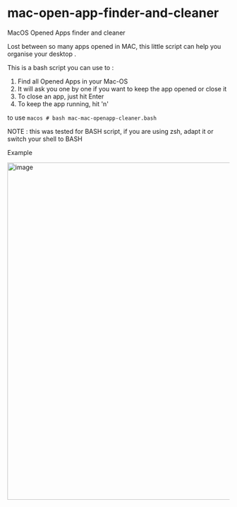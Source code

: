 # mac-open-app-finder-and-cleaner
MacOS Opened Apps finder and cleaner 


Lost between so many apps opened in MAC, this little script can help you organise your desktop .


This is a bash script you can use to :

1. Find all Opened Apps in your Mac-OS
1. It will  ask you one by one if you want to keep the app opened or close it
1. To close an app, just hit Enter
1. To keep the app running, hit 'n'

to use
``` macos # bash mac-mac-openapp-cleaner.bash ```

NOTE : this was tested for BASH script, if you are using zsh, adapt it or switch your shell to BASH

Example

<img width="762" alt="image" src="https://github.com/abdessamad-elamrani/mac-open-app-finder-and-cleaner/assets/29716902/18e205d1-66b8-4074-a9eb-9398a7771550">

